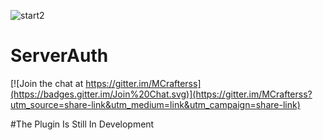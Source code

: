 
![start2](http://www.opconcept.com/oplogo.jpg)
# ServerAuth

[![Join the chat at https://gitter.im/MCrafterss](https://badges.gitter.im/Join%20Chat.svg)](https://gitter.im/MCrafterss?utm_source=share-link&utm_medium=link&utm_campaign=share-link)

#The Plugin Is Still In Development 

